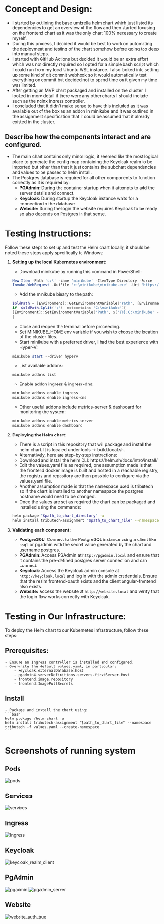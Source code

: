 # Concept and Design:
- I started by outlining the base umbrella helm chart which just listed its dependencies to get an overview of the flow and then started focusing on the frontend chart as it was the only chart 100% necessary to create myself.
- During this process, I decided it would be best to work on automating the deployment and testing of the chart somehow before going too deep into manual steps.
- I started with GitHub Actions but decided it would be an extra effort which was not directly required so I opted for a simple bash script which I could run from my local Ubuntu WSL instance. I also looked into setting up some kind of git commit webhook so it would automatically test everything on commit but decided not to spend time on it given my time was limited.
- After getting an MVP chart packaged and installed on the cluster, I looked in more detail if there were any other charts I should include such as the nginx ingress controller.
- I concluded that it didn't make sense to have this included as it was available out of the box as an addon in minikube and it was outlined in the assignment specification that it could be assumed that it already existed in the cluster.

## Describe how the components interact and are configured.
- The main chart contains only minor logic, it seemed like the most logical place to generate the config map containing the Keycloak realm to be imported but other than that it just contains the subchart dependencies and values to be passed to helm install.
- The Postgres database is required for all other components to function correctly as it is required by:
    - **PGAdmin:** During the container startup when it attempts to add the server details and connect.
    - **Keycloak:** During startup the Keycloak instance waits for a connection to the database.
    - **Website:** During the login the website requires Keycloak to be ready so also depends on Postgres in that sense.

# Testing Instructions:

Follow these steps to set up and test the Helm chart locally, it should be noted these steps apply specifically to Windows:

1. **Setting up the local Kubernetes environment:**
    - Download minikube by running this command in PowerShell:
    ```powershell
    New-Item -Path 'c:\' -Name 'minikube' -ItemType Directory -Force
    Invoke-WebRequest -OutFile 'c:\minikube\minikube.exe' -Uri 'https://github.com/kubernetes/minikube/releases/latest/download/minikube-windows-amd64.exe' -UseBasicParsing
    ```
    - Add the minikube binary to the path:
    ```powershell
    $oldPath = [Environment]::GetEnvironmentVariable('Path', [EnvironmentVariableTarget]::Machine)
    if ($oldPath.Split(';') -notcontains 'C:\minikube'){
    [Environment]::SetEnvironmentVariable('Path', $('{0};C:\minikube' -f $oldPath), [EnvironmentVariableTarget]::Machine)
    }
    ```
    - Close and reopen the terminal before proceeding.
    - Set MINIKUBE_HOME env variable if you wish to choose the location of the cluster files.
    - Start minikube with a preferred driver, I had the best experience with Hyper-V:
    ```powershell
    minikube start --driver hyperv
    ```
    - List available addons:
    ```powershell
    minikube addons list
    ```
    - Enable addon ingress & ingress-dns:
    ```powershell
    minikube addons enable ingress
    minikube addons enable ingress-dns
    ```
    - Other useful addons include metrics-server & dashboard for monitoring the system:
    ```powershell
    minikube addons enable metrics-server
    minikube addons enable dashboard
    ```

2. **Deploying the Helm chart:**
    - There is a script in this repository that will package and install the helm chart. It is located under tools -> build.local.sh.
    - Alternatively, here are step-by-step instructions:
    - Download and install the helm CLI: https://helm.sh/docs/intro/install/
    - Edit the values.yaml file as required, one assumption made is that the frontend docker image is built and hosted in a reachable registry, the registry and repository are then possible to configure via the values.yaml file.
    - Another assumption made is that the namespace used is tributech so if the chart is installed to another namespace the postgres hostname would need to be changed.
    - Once the values are set as required the chart can be packaged and installed using the commands:
    ```bash
    helm package "$path_to_chart_directory" -u
    helm install tributech-assignment "$path_to_chart_file" --namespace tributech -f values.yaml --create-namespace
    ```

3. **Validating each component:**
    - **PostgreSQL:** Connect to the PostgreSQL instance using a client like `psql` or pgadmin with the secret value generated by the chart and username postgres.
    - **PGAdmin:** Access PGAdmin at `http://pgadmin.local` and ensure that it contains the pre-defined postgres server connection and can connect.
    - **Keycloak:** Access the Keycloak admin console at `http://keycloak.local` and log in with the admin credentials. Ensure that the realm frontend-oauth exists and the client angular-frontend also exists.
    - **Website:** Access the website at `http://website.local` and verify that the login flow works correctly with Keycloak.

# Testing in Our Infrastructure:

To deploy the Helm chart to our Kubernetes infrastructure, follow these steps:

## **Prerequisites:**
    - Ensure an Ingress controller is installed and configured.
    - Overwrite the default values.yaml, in particular:
        - keycloak.externalDatabase.host
        - pgadmin4.serverDefinitions.servers.firstServer.Host
        - frontend.image.repository
        - frontend.ImagePullSecrets

## **Install**
    - Package and install the chart using: 
    ```bash
    helm package /helm-chart -u
    helm install tributech-assignment "$path_to_chart_file" --namespace tributech -f values.yaml --create-namespace
    ```

# Screenshots of running system
## Pods
![pods](images/pods.png)

## Services
![services](images/services.png)

## Ingress
![Ingress](images/Ingress.png)

## Keycloak
![keycloak_realm_client](images/keycloak_realm_client.png)

## PgAdmin
![pgadmin](images/pgadmin.png)
![pgadmin_server](images/pgadmin_server.png)

## Website
![website_auth_true](images/website_auth_true.png)